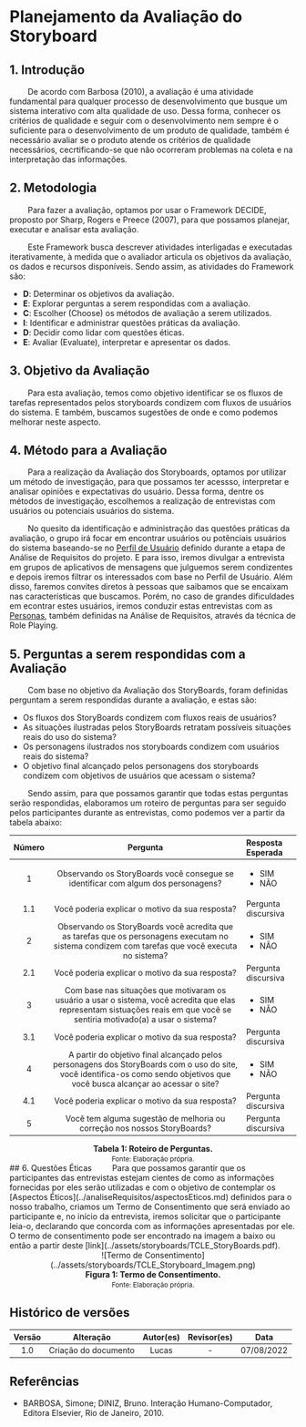 # Planejamento da Avaliação do Storyboard

## 1. Introdução
&emsp;&emsp; De acordo com Barbosa (2010), a avaliação é uma atividade fundamental para qualquer processo de desenvolvimento que busque um sistema interativo com alta qualidade de uso. Dessa forma, conhecer os critérios de qualidade e seguir com o desenvolvimento nem sempre é o suficiente para o desenvolvimento de um produto de qualidade, também é necessário avaliar se o produto atende os critérios de qualidade necessários, cecrtificando-se que não ocorreram problemas na coleta e na interpretação das informações.

## 2. Metodologia
&emsp;&emsp; Para fazer a avaliação, optamos por usar o Framework DECIDE, proposto por Sharp, Rogers e Preece (2007), para que possamos planejar, executar e analisar esta avaliação.

&emsp;&emsp; Este Framework busca descrever atividades interligadas e executadas iterativamente, à medida que o avaliador articula os objetivos da avaliação, os dados e recursos disponíveis. Sendo assim, as atividades do Framework são:

- **D**: Determinar os objetivos da avaliação.
- **E**: Explorar perguntas a serem respondidas com a avaliação. 
- **C**: Escolher (Choose) os métodos de avaliação a serem utilizados.
- **I**: Identificar e administrar questões práticas da avaliação.
- **D**: Decidir como lidar com questões éticas.
- **E**: Avaliar (Evaluate), interpretar e apresentar os dados.

## 3. Objetivo da Avaliação
&emsp;&emsp; Para esta avaliação, temos como objetivo identificar se os fluxos de tarefas representados pelos storyboards condizem com fluxos de usuários do sistema. E também, buscamos sugestões de onde e como podemos melhorar neste aspecto.

## 4. Método para a Avaliação
&emsp;&emsp; Para a realização da Avaliação dos Storyboards, optamos por utilizar um método de investigação, para que possamos ter acessso, interpretar e analisar opiniões e expectativas do usuário. Dessa forma, dentre os métodos de investigação, escolhemos a realização de entrevistas com usuários ou potenciais usuários do sistema.

&emsp;&emsp; No quesito da identificação e administração das questões práticas da avaliação, o grupo irá focar em encontrar usuários ou potênciais usuários do sistema baseando-se no [Perfil de Usuário](../analiseRequisitos/perfilUsuario.md) definido durante a etapa de Análise de Requisitos do projeto. E para isso, iremos divulgar a entrevista em grupos de aplicativos de mensagens que julguemos serem condizentes e depois iremos filtrar os interessados com base no Perfil de Usuário. Além disso, faremos convites diretos à pessoas que saibamos que se encaixam nas características que buscamos. Porém, no caso de grandes dificuldades em econtrar estes usuários, iremos conduzir estas entrevistas com as [Personas](../analiseRequisitos/personas.md), também definidas na Análise de Requisitos, através da técnica de Role Playing.

## 5. Perguntas a serem respondidas com a Avaliação
&emsp;&emsp; Com base no objetivo da Avaliação dos StoryBoards, foram definidas perguntam a serem respondidas durante a avaliação, e estas são:

- Os fluxos dos StoryBoards condizem com fluxos reais de usuários?
- As situações ilustradas pelos StoryBoards retratam possíveis situações reais do uso do sistema?
- Os personagens ilustrados nos storyboards condizem com usuários reais do sistema?
- O objetivo final alcançado pelos personagens dos storyboards condizem com objetivos de usuários que acessam o sistema?

&emsp;&emsp; Sendo assim, para que possamos garantir que todas estas perguntas serão respondidas, elaboramos um roteiro de perguntas para ser seguido pelos participantes durante as entrevistas, como podemos ver a partir da tabela abaixo: 

| Número | Pergunta |  Resposta Esperada |
|:--:|:--:|:---|
| 1 | Observando os StoryBoards você consegue se identificar com algum dos personagens? | <ul> <li> SIM</li> <li>  NÃO </li> </ul> |
| 1.1 | Você poderia explicar o motivo da sua resposta? | Pergunta discursiva |
| 2 | Observando os StoryBoards você acredita que as tarefas que os personagens executam no sistema condizem com tarefas que você executa no sistema?  | <ul> <li> SIM</li> <li>  NÃO </li></ul> |
| 2.1 | Você poderia explicar o motivo da sua resposta? | Pergunta discursiva |
| 3 | Com base nas situações que motivaram os usuário a usar o sistema, você acredita que elas representam sistuações reais em que você se sentiria motivado(a) a usar o sistema? | <ul> <li> SIM</li> <li>  NÃO </li></ul> |
| 3.1 | Você poderia explicar o motivo da sua resposta? | Pergunta discursiva |
| 4 | A partir do objetivo final alcançado pelos personagens dos StoryBoards com o uso do site, você identifica-os como sendo objetivos que você busca alcançar ao acessar o site? | <ul> <li> SIM</li> <li>  NÃO </li></ul> |
| 4.1 | Você poderia explicar o motivo da sua resposta? | Pergunta discursiva |
| 5 | Você tem alguma sugestão de melhoria ou correção nos nossos StoryBoards? | Pergunta discursiva |

<figcaption align='center'>
    <b>Tabela 1: Roteiro de Perguntas.</b>
    <br><small>Fonte: Elaboração própria.</small>
</figcaption>
## 6. Questões Éticas
&emsp;&emsp; Para que possamos garantir que os participantes das entrevistas estejam cientes de como as informações fornecidas por eles serão utilizadas e com o objetivo de contemplar os [Aspectos Éticos](../analiseRequisitos/aspectosEticos.md) definidos para o nosso trabalho, criamos um Termo de Consentimento que será enviado ao participante e, no início da entrevista, iremos solicitar que o participante leia-o, declarando que concorda com as informações apresentadas por ele. O termo de consentimento pode ser encontrado na imagem a baixo ou então a partir deste [link](../assets/storyboards/TCLE_StoryBoards.pdf).

<center>
![Termo de Consentimento](../assets/storyboards/TCLE_Storyboard_Imagem.png)
</center>

<figcaption align='center'>
    <b>Figura 1: Termo de Consentimento.</b>
    <br><small>Fonte: Elaboração própria.</small>
</figcaption>

## Histórico de versões

| Versão |                Alteração               | Autor(es) |         Revisor(es)        |  Data |
|:------:|:--------------------------------------:|:-----------:|:----------------------:|:-----:|
|   1.0  |  Criação do documento  |    Lucas    | - | 07/08/2022 |

## Referências

- BARBOSA, Simone; DINIZ, Bruno. Interação Humano-Computador, Editora Elsevier, Rio de Janeiro, 2010.

